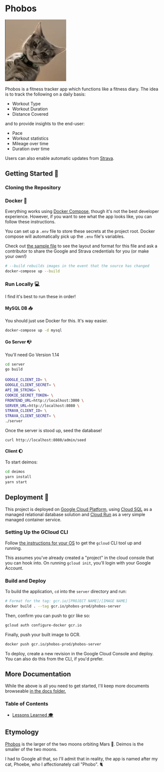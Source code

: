 # Phobos

<img src="./docs/phobos.png" alt="phoebe" width="200" />

Phobos is a fitness tracker app which functions like a fitness diary. The idea is to track the following on a daily basis:

- Workout Type
- Workout Duration
- Distance Covered

and to provide insights to the end-user:

- Pace
- Workout statistics
- Mileage over time
- Duration over time

Users can also enable automatic updates from [Strava](http://strava.com).

## Getting Started :rocket:

### Cloning the Repository

### Docker :whale:

Everything works using [Docker Compose](https://docs.docker.com/compose/), though it's not the best developer experience. However, if you want to see what the app looks like, you can follow these instructions.

You can set up a `.env` file to store these secrets at the project root. Docker compose will automatically pick up the `.env` file's variables.

Check out [the sample file](./.env.sample) to see the layout and format for this file and ask a contributor to share the Google and Strava credentials for you (or make your own!)

```sh
# --build rebuilds images in the event that the source has changed
docker-compose up --build
```

### Run Locally :computer:

I find it's best to run these in order!

#### MySQL DB :inbox_tray:

You should just use Docker for this. It's way easier.

```sh
docker-compose up -d mysql
```

#### Go Server :mailbox_with_no_mail:

You'll need Go Version 1.14

```sh
cd server
go build

GOOGLE_CLIENT_ID= \
GOOGLE_CLIENT_SECRET= \
API_DB_STRING= \
COOKIE_SECRET_TOKEN= \
FRONTEND_URL=http://localhost:3000 \
SERVER_URL=http://localhost:8080 \
STRAVA_CLIENT_ID= \
STRAVA_CLIENT_SECRET= \
./server
```

Once the server is stood up, seed the database!

```sh
curl http://localhost:8080/admin/seed
```

#### Client :moon:

To start deimos:

```sh
cd deimos
yarn install
yarn start
```

## Deployment :rocket:

This project is deployed on [Google Cloud Platform](https://cloud.google.com/), using [Cloud SQL](https://cloud.google.com/sql/) as a managed relational database solution and [Cloud Run](https://cloud.google.com/run) as a very simple managed container service.

### Setting Up the GCloud CLI

Follow [the instructions for your OS](https://cloud.google.com/sdk/docs/quickstart-macos) to get the `gcloud` CLI tool up and running.

This assumes you've already created a "project" in the cloud console that you can hook into. On running `gcloud init`, you'll login with your Google Account.

### Build and Deploy

To build the application, `cd` into the `server` directory and run:

```sh
# Format for the tag: gcr.io/[PROJECT NAME]/[IMAGE NAME]
docker build . --tag gcr.io/phobos-prod/phobos-server
```

Then, confirm you can push to gcr like so:

```sh
gcloud auth configure-docker gcr.io
```

Finally, push your built image to GCR.

```sh
docker push gcr.io/phobos-prod/phobos-server
```

To deploy, create a new revision in the Google Cloud Console and deploy. You can also do this from the CLI, if you'd prefer.

## More Documentation

While the above is all you need to get started, I'll keep more documents browseable [in the docs folder.](./docs)

### Table of Contents

- [Lessons Learned :mortar_board:](./docs/lessons.md)

## Etymology

[Phobos](<https://en.wikipedia.org/wiki/Phobos_(moon)>) is the larger of the two moons orbiting Mars :rocket:. Deimos is the smaller of the two moons.

I had to Google all that, so I'll admit that in reality, the app is named after my cat, Phoebe, who I affectionately call "Phobo". :cat2:
